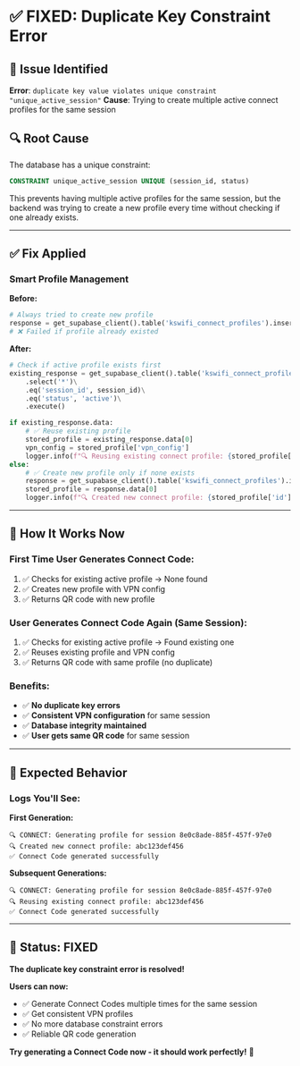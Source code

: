# ✅ FIXED: Duplicate Key Constraint Error

## 🚨 **Issue Identified**

**Error**: `duplicate key value violates unique constraint "unique_active_session"`
**Cause**: Trying to create multiple active connect profiles for the same session

## 🔍 **Root Cause**

The database has a unique constraint:
```sql
CONSTRAINT unique_active_session UNIQUE (session_id, status)
```

This prevents having multiple active profiles for the same session, but the backend was trying to create a new profile every time without checking if one already exists.

---

## ✅ **Fix Applied**

### **Smart Profile Management**
**Before:**
```python
# Always tried to create new profile
response = get_supabase_client().table('kswifi_connect_profiles').insert(profile_record).execute()
# ❌ Failed if profile already existed
```

**After:**
```python
# Check if active profile exists first
existing_response = get_supabase_client().table('kswifi_connect_profiles')\
    .select('*')\
    .eq('session_id', session_id)\
    .eq('status', 'active')\
    .execute()

if existing_response.data:
    # ✅ Reuse existing profile
    stored_profile = existing_response.data[0]
    vpn_config = stored_profile['vpn_config']
    logger.info(f"🔍 Reusing existing connect profile: {stored_profile['id']}")
else:
    # ✅ Create new profile only if none exists
    response = get_supabase_client().table('kswifi_connect_profiles').insert(profile_record).execute()
    stored_profile = response.data[0]
    logger.info(f"🔍 Created new connect profile: {stored_profile['id']}")
```

---

## 🎯 **How It Works Now**

### **First Time User Generates Connect Code:**
1. ✅ Checks for existing active profile → None found
2. ✅ Creates new profile with VPN config
3. ✅ Returns QR code with new profile

### **User Generates Connect Code Again (Same Session):**
1. ✅ Checks for existing active profile → Found existing one
2. ✅ Reuses existing profile and VPN config
3. ✅ Returns QR code with same profile (no duplicate)

### **Benefits:**
- ✅ **No duplicate key errors**
- ✅ **Consistent VPN configuration** for same session
- ✅ **Database integrity maintained**
- ✅ **User gets same QR code** for same session

---

## 🧪 **Expected Behavior**

### **Logs You'll See:**
**First Generation:**
```
🔍 CONNECT: Generating profile for session 8e0c8ade-885f-457f-97e0
🔍 Created new connect profile: abc123def456
✅ Connect Code generated successfully
```

**Subsequent Generations:**
```
🔍 CONNECT: Generating profile for session 8e0c8ade-885f-457f-97e0
🔍 Reusing existing connect profile: abc123def456
✅ Connect Code generated successfully
```

---

## 🎉 **Status: FIXED**

**The duplicate key constraint error is resolved!**

**Users can now:**
- ✅ Generate Connect Codes multiple times for the same session
- ✅ Get consistent VPN profiles
- ✅ No more database constraint errors
- ✅ Reliable QR code generation

**Try generating a Connect Code now - it should work perfectly!** 🚀